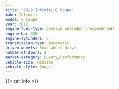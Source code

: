 ```yaml
---
title: "2012 Infiniti G Coupe"
make: Infiniti
model: G Coupe
year: 2012
engine-fuel-type: premium unleaded (recommended)
engine-hp: 330
engine-cylinders: 6
transmission-type: Automatic
driven-wheels: Rear wheel drive
number-of-doors: 2
market-category: Luxury,Performance
vehicle-size: Midsize
vehicle-style: Coupe
---
```


{{< car_info >}}
